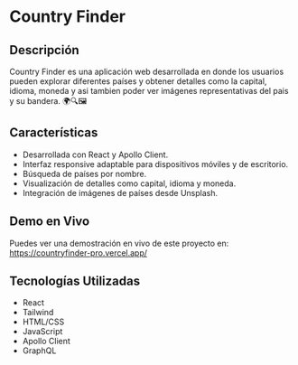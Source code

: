 # Country Finder

## Descripción
Country Finder es una aplicación web desarrollada en donde los usuarios pueden explorar diferentes países y obtener detalles como la capital, idioma, moneda y asi tambien poder ver imágenes representativas del pais y su bandera. 🌍🔍🖼️

## Características
- Desarrollada con React y Apollo Client.
- Interfaz responsive adaptable para dispositivos móviles y de escritorio.
- Búsqueda de países por nombre.
- Visualización de detalles como capital, idioma y moneda.
- Integración de imágenes de países desde Unsplash.

## Demo en Vivo
Puedes ver una demostración en vivo de este proyecto en:
https://countryfinder-pro.vercel.app/

## Tecnologías Utilizadas
- React
- Tailwind
- HTML/CSS
- JavaScript
- Apollo Client
- GraphQL
